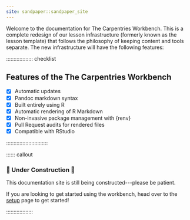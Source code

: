 ```yaml
---
site: sandpaper::sandpaper_site
---
```



Welcome to the documentation for The Carpentries Workbench. This is a
complete redesign of our lesson infrastructure (formerly known as the lesson template) 
that follows the philosophy of keeping content and tools separate. 
The new infrastructure will have the following features:

:::::::::::::::::: checklist

## Features of the The Carpentries Workbench

- [x] Automatic updates
- [x] Pandoc markdown syntax
- [x] Built entirely using R
- [x] Automatic rendering of R Markdown
- [x] Non-invasive package management with {renv}
- [x] Pull Request audits for rendered files
- [x] Compatible with RStudio

::::::::::::::::::::::::::::


:::::: callout

### :construction: Under Construction :construction:

This documentation site is still being constructed---please be patient.

If you are looking to get started using the workbench, head over to the 
[setup](learners/setup.md) page to get started!

::::::::::::::::::

